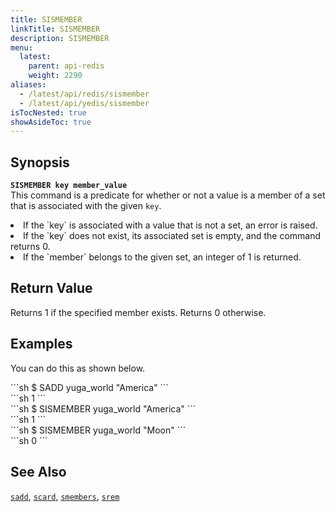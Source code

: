 ```yaml
---
title: SISMEMBER
linkTitle: SISMEMBER
description: SISMEMBER
menu:
  latest:
    parent: api-redis
    weight: 2290
aliases:
  - /latest/api/redis/sismember
  - /latest/api/yedis/sismember
isTocNested: true
showAsideToc: true
---
```

## Synopsis
<b>`SISMEMBER key member_value`</b><br>
This command is a predicate for whether or not a value is a member of a set that is associated with the given  `key`.
<li>If the `key` is associated with a value that is not a set, an error is raised.</li>
<li>If the `key` does not exist, its associated set is empty, and the command returns 0.</li>
<li>If the `member` belongs to the given set, an integer of 1 is returned.</li>

## Return Value
Returns 1 if the specified member exists. Returns 0 otherwise.

## Examples

You can do this as shown below.
<div class='copy separator-dollar'>
```sh
$ SADD yuga_world "America"
```
</div>
```sh
1
```
<div class='copy separator-dollar'>
```sh
$ SISMEMBER yuga_world "America"
```
</div>
```sh
1
```
<div class='copy separator-dollar'>
```sh
$ SISMEMBER yuga_world "Moon"
```
</div>
```sh
0
```

## See Also
[`sadd`](../sadd/), [`scard`](../scard/), [`smembers`](../smembers/), [`srem`](../srem/)
